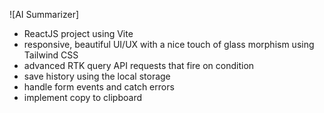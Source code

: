 ![AI Summarizer]
 
- ReactJS project using Vite
- responsive, beautiful UI/UX with a nice touch of glass morphism using Tailwind CSS
- advanced RTK query API requests that fire on condition
- save history using the local storage
- handle form events and catch errors
- implement copy to clipboard
